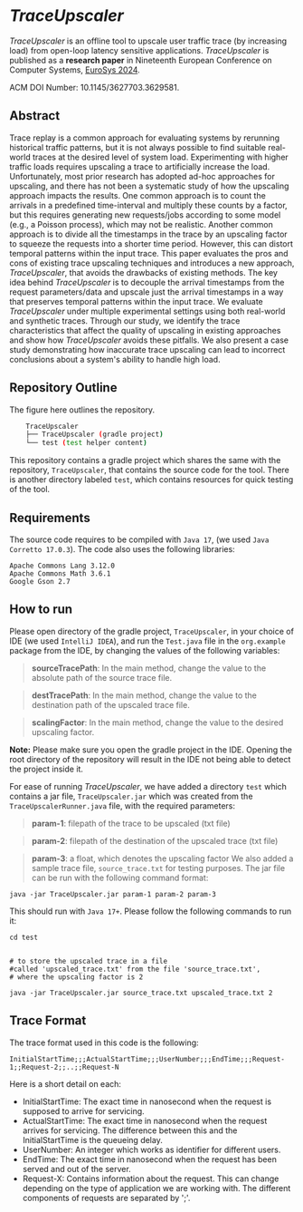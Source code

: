 # _TraceUpscaler_

_TraceUpscaler_ is an offline tool to upscale user traffic trace (by increasing load) from open-loop latency sensitive applications.
_TraceUpscaler_ is published as a __research paper__ in Nineteenth European Conference on Computer Systems, [EuroSys 2024](https://2024.eurosys.org/).

ACM DOI Number: 10.1145/3627703.3629581.

## Abstract
Trace replay is a common approach for evaluating systems by rerunning historical traffic patterns, but it is not always possible to find suitable real-world traces at the desired level of system load. Experimenting with higher traffic loads requires upscaling a trace to artificially increase the load. Unfortunately, most prior research has adopted ad-hoc approaches for upscaling, and there has not been a systematic study of how the upscaling approach impacts the results. One common approach is to count the arrivals in a predefined time-interval and multiply these counts by a factor, but this requires generating new requests/jobs according to some model (e.g., a Poisson process), which may not be realistic. Another common approach is to divide all the timestamps in the trace by an upscaling factor to squeeze the requests into a shorter time period. However, this can distort temporal patterns within the input trace. This paper evaluates the pros and cons of existing trace upscaling techniques and introduces a new approach, _TraceUpscaler_, that avoids the drawbacks of existing methods. The key idea behind _TraceUpscaler_ is to decouple the arrival timestamps from the request parameters/data and upscale just the arrival timestamps in a way that preserves temporal patterns within the input trace. We evaluate _TraceUpscaler_ under multiple experimental settings using both real-world and synthetic traces. Through our study, we identify the trace characteristics that affect the quality of upscaling in existing approaches and show how _TraceUpscaler_ avoids these pitfalls. We also present a case study demonstrating how inaccurate trace upscaling can lead to incorrect conclusions about a system's ability to handle high load.



## Repository Outline
The figure here outlines the repository.

```bash
    TraceUpscaler
    ├── TraceUpscaler (gradle project)
    └── test (test helper content)
```

This repository contains a gradle project which shares the same with the repository, `TraceUpscaler`, that contains the source code for the tool.
There is another directory labeled `test`, which contains resources for quick testing of the tool.

## Requirements

The source code requires to be compiled with `Java 17`, (we used `Java Corretto 17.0.3`).
The code also uses the following libraries:

```
Apache Commons Lang 3.12.0
Apache Commons Math 3.6.1
Google Gson 2.7
```

## How to run

Please open directory  of the gradle project, `TraceUpscaler`, in your choice of IDE (we used `IntelliJ IDEA`), and run the `Test.java` file in the `org.example` package from the IDE, by changing the values of the following variables:
> __sourceTracePath__: In the main method, change the value to the absolute path of the source trace file.

> __destTracePath__:  In the main method, change the value to the destination path of the upscaled trace file.

> __scalingFactor__:  In the main method, change the value to the desired upscaling factor. 

__Note:__ Please make sure you open the gradle project in the IDE. Opening the root directory of the repository will result in the IDE not being able to detect the project inside it.
 



For ease of running _TraceUpscaler_, we have added a directory `test` which contains a jar file, `TraceUpscaler.jar` which was created from the  `TraceUpscalerRunner.java` file, with the required parameters:

> __param-1__: filepath of the trace to be upscaled (txt file)

> __param-2__: filepath of the destination of the upscaled trace (txt file)

>__param-3__: a float, which denotes the upscaling factor We also added a sample trace file, `source_trace.txt` for testing purposes. The jar file can be run with the following command format:

```
java -jar TraceUpscaler.jar param-1 param-2 param-3 
```

This should run with `Java 17+`. Please follow the following commands to run it:

```
cd test


# to store the upscaled trace in a file
#called 'upscaled_trace.txt' from the file 'source_trace.txt',
# where the upscaling factor is 2

java -jar TraceUpscaler.jar source_trace.txt upscaled_trace.txt 2

```

## Trace Format

The trace format used in this code is the following:

```
InitialStartTime;;;ActualStartTime;;;UserNumber;;;EndTime;;;Request-1;;Request-2;;..;;Request-N
```

Here is a short detail on each:

- InitialStartTime: The exact time in nanosecond when the request is supposed to arrive for servicing.
- ActualStartTime: The exact time in nanosecond when the request arrives for servicing. The difference between this and the InitialStartTime is the queueing delay.
- UserNumber: An integer which works as identifier for different users.
- EndTime: The exact time in nanosecond when the request has been served and out of the server.
- Request-X: Contains information about the request. This can change depending on the type of application we are working with. The different components of requests are separated by ';'.

